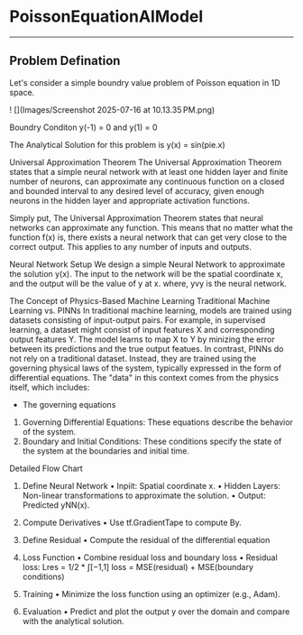 # PoissonEquationAIModel
---


## Problem Defination

Let's consider a simple boundry value problem of Poisson equation in 1D space. 

! [](Images/Screenshot 2025-07-16 at 10.13.35 PM.png)

Boundry Conditon
y(-1) = 0 and y(1) = 0

The Analytical Solution for this problem is y(x) = sin(pie.x)

Universal Approximation Theorem
The Universal Approximation Theorem states that a simple neural network with at least one hidden layer and finite number of neurons, can approximate any continuous function on a closed and bounded interval to any desired level of accuracy, given enough neurons in the hidden layer and appropriate activation functions.

Simply put, The Universal Approximation Theorem states that neural networks can approximate any function. This means that no matter what the function f(x) is, there exists a neural network that can get very close to the correct output. This applies to any number of inputs and outputs.


Neural Network Setup
We design a simple Neural Network to approximate the solution y(x). The input to the network will be the spatial coordinate x, and the output will be the value of y at x.
where, yvy is the neural network.


The Concept of Physics-Based Machine Learning
Traditional Machine Learning vs. PINNs
In traditional machine learning, models are trained using datasets consisting of input-output pairs. For example, in supervised learning, a dataset might consist of input features X and corresponding output features Y. The model learns to map X to Y by minizing the error between its predictions and the true output featues.
In contrast, PINNs do not rely on a traditional dataset. Instead, they are trained using the governing physical laws of the system, typically expressed in the form of differential equations. The "data" in this context comes from the physics itself, which includes:
- The governing equations
1. Governing Differential Equations: These equations describe the behavior of the system.
2. Boundary and Initial Conditions: These conditions specify the state of the system at the boundaries and initial time.


Detailed Flow Chart

1. Define Neural Network
• Inpiit: Spatial coordinate x.
• Hidden Layers: Non-linear transformations to approximate the solution.
• Output: Predicted yNN(x).

2. Compute Derivatives
• Use tf.GradientTape to compute By.

3. Define Residual
• Compute the residual of the differential equation

4. Loss Function
• Combine residual loss and boundary loss
• Residual loss: Lres = 1/2 * ∫[−1,1]
loss = MSE(residual) + MSE(boundary conditions)

5. Training
• Minimize the loss function using an optimizer (e.g., Adam).

6. Evaluation
• Predict and plot the output y over the domain and compare with the analytical solution.